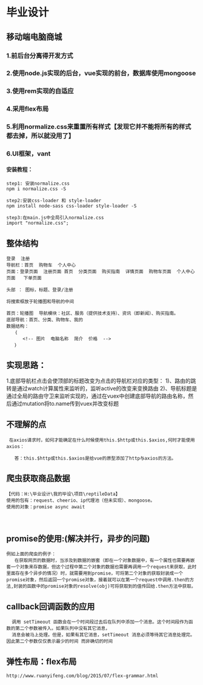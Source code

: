# 毕业设计

## 移动端电脑商城

### 1.前后台分离得开发方式
### 2.使用node.js实现的后台，vue实现的前台，数据库使用mongoose
### 3.使用rem实现的自适应
### 4.采用flex布局
### 5.利用normalize.css来重置所有样式【发现它并不能将所有的样式都去掉，所以就没用了】
### 6.UI框架，vant
#### 安装教程：
```
step1: 安装normalize.css
npm i normalize.css -S

step2:安装css-loader 和 style-loader
npm install node-sass css-loader style-loader -S

step3:在main.js中全局引入normalize.css
import "normalize.css";
```

## 整体结构
```
登录  注册
导航栏：首页  购物车  个人中心
页面：登录页面  注册页面 首页  分类页面  购买指南  详情页面  购物车页面  个人中心页面   下单页面

头部 ： 图标，标题、登录/注册

将搜索框放于轮播图和导航的中间

首页：轮播图  导航模块：社区、服务（提供技术支持）、资讯（即新闻）、购买指南。
底部导航：首页、分类、购物车、我的
数据结构：
   ｛
      <!-- 图片  电脑名称  简介  价格  -->
   ｝
```

## 实现思路：
1.底部导航栏点击会使顶部的标题改变为点击的导航栏对应的类型：
	1)、路由的跳转是通过watch计算属性来监听的，监听active的改变来变换路由
	2)、导航标题是通过全局的路由守卫来监听实现的，通过在vuex中创建底部导航的路由名称，然后通过mutation将to.name传到vuex并改变标题
	
	
	
## 不理解的点
     在axios请求时，如何才能确定在什么时候使用this.$http或this.$axios,何时才能使用axios：
     
       答：this.$http或this.$axios是给vue的原型添加了http与axios的方法。


## 爬虫获取商品数据
	【代码：H:\毕业设计\我的毕设\项目\reptileData】
	使用的包有：request、cheerio、ip代理池（但未实现）、mongoose。
	使用的对象：promise async await

​	 
## promise的使用:(解决并行，异步的问题)

```
例如上面的爬虫的例子：
   在获取网页的数据时，当涉及到数据的嵌套（即在一个对象数据中，有一个属性也需要再嵌套一个对象来存数据，但这个过程中第二个对象的数据也需要再调用一个request来获取，此时里面存在多个异步的情况）时，就需要用到promise，可将第二个对象的获取封装成一个promise对象，然后返回一个promise对象，接着就可以在第一个request中调用.then的方法,封装的函数中的promise对象的resolve(obj)可将获取到的值传回给.then方法中获取。
```

## callback回调函数的应用
```
  调用 setTimeout 函数会在一个时间段过去后在队列中添加一个消息。这个时间段作为函数的第二个参数被传入。如果队列中没有其它消息，
  消息会被马上处理。但是，如果有其它消息，setTimeout 消息必须等待其它消息处理完。因此第二个参数仅仅表示最少的时间 而非确切的时间
```

## 弹性布局：flex布局

```
http://www.ruanyifeng.com/blog/2015/07/flex-grammar.html
```



